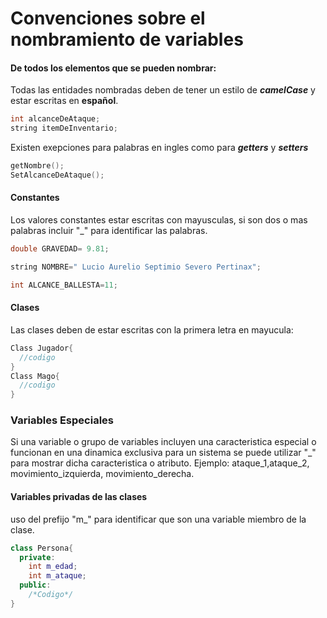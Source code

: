# Convenciones sobre el nombramiento de variables
#### De todos los elementos que se pueden nombrar:
Todas las entidades nombradas deben de tener un estilo de ***camelCase*** y estar escritas en **español**.  
```cpp
int alcanceDeAtaque;
string itemDeInventario;
```
Existen exepciones para palabras en ingles como para ***getters*** y ***setters***
```cpp
getNombre();
SetAlcanceDeAtaque();
```
#### Constantes
Los valores constantes estar escritas con mayusculas, si son dos o mas palabras incluir "_" para identificar las palabras.
```cpp
double GRAVEDAD= 9.81;

string NOMBRE=" Lucio Aurelio Septimio Severo Pertinax";

int ALCANCE_BALLESTA=11;
```
#### Clases
Las clases deben de estar escritas con la primera letra en mayucula:
```cpp
Class Jugador{
  //codigo
}
Class Mago{
  //codigo
}
```
### Variables Especiales
Si una variable o grupo de variables incluyen una caracteristica especial o funcionan en una dinamica exclusiva para un sistema se puede utilizar "_" para mostrar dicha caracteristica o atributo.
Ejemplo: ataque_1,ataque_2, movimiento_izquierda, movimiento_derecha.

#### Variables privadas de las clases 
uso del prefijo "m_" para identificar que son una variable miembro de la clase.
```cpp
class Persona{
  private:
    int m_edad;
    int m_ataque;
  public:
    /*Codigo*/
}
```


